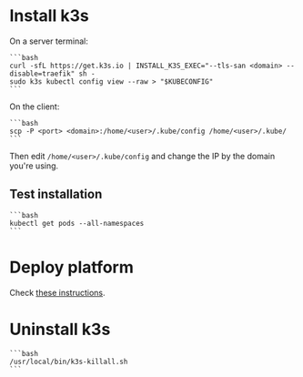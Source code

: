 # Install k3s

On a server terminal:

    ```bash
    curl -sfL https://get.k3s.io | INSTALL_K3S_EXEC="--tls-san <domain> --disable=traefik" sh -
    sudo k3s kubectl config view --raw > "$KUBECONFIG"
    ```


On the client:

    ```bash
    scp -P <port> <domain>:/home/<user>/.kube/config /home/<user>/.kube/
    ```

Then edit `/home/<user>/.kube/config` and change the IP by the domain you're
using.

## Test installation

    ```bash
    kubectl get pods --all-namespaces
    ```

# Deploy platform

Check [these instructions](kube/README.md).

# Uninstall k3s

    ```bash
    /usr/local/bin/k3s-killall.sh
    ```
